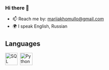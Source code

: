 ### Hi there 👋

- 📫 Reach me by: mariiakhomullo@gmail.com
- 🌍 I speak English, Russian

## Languages

<img src="https://cdn.jsdelivr.net/gh/devicons/devicon/icons/postgresql/postgresql-original.svg" title="SQL" width="40" height="40"/>&nbsp;
<img src="https://cdn.jsdelivr.net/gh/devicons/devicon/icons/python/python-original.svg" title="Python" width="40" height="40"/>

          
